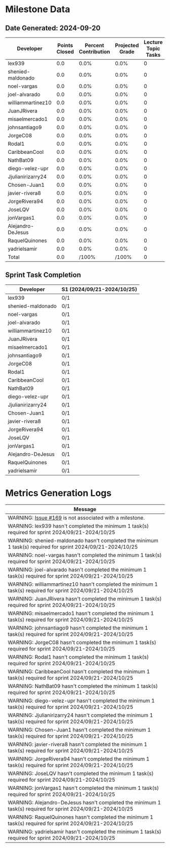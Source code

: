 # Milestone Data

## Date Generated: 2024-09-20
| Developer | Points Closed | Percent Contribution | Projected Grade | Lecture Topic Tasks |
| --------- | ------------- | -------------------- | --------------- | ------------------- |
| lex939 | 0.0 | 0.0% | 0.0% | 0 |
| shenied-maldonado | 0.0 | 0.0% | 0.0% | 0 |
| noel-vargas | 0.0 | 0.0% | 0.0% | 0 |
| joel-alvarado | 0.0 | 0.0% | 0.0% | 0 |
| williammartinez10 | 0.0 | 0.0% | 0.0% | 0 |
| JuanJRivera | 0.0 | 0.0% | 0.0% | 0 |
| misaelmercado1 | 0.0 | 0.0% | 0.0% | 0 |
| johnsantiago9 | 0.0 | 0.0% | 0.0% | 0 |
| JorgeC08 | 0.0 | 0.0% | 0.0% | 0 |
| Rodal1 | 0.0 | 0.0% | 0.0% | 0 |
| CaribbeanCool | 0.0 | 0.0% | 0.0% | 0 |
| NathBat09 | 0.0 | 0.0% | 0.0% | 0 |
| diego-velez-upr | 0.0 | 0.0% | 0.0% | 0 |
| Jjulianirizarry24 | 0.0 | 0.0% | 0.0% | 0 |
| Chosen-Juan1 | 0.0 | 0.0% | 0.0% | 0 |
| javier-rivera8 | 0.0 | 0.0% | 0.0% | 0 |
| JorgeRivera94 | 0.0 | 0.0% | 0.0% | 0 |
| JoseLQV | 0.0 | 0.0% | 0.0% | 0 |
| jonVargas1 | 0.0 | 0.0% | 0.0% | 0 |
| Alejandro-DeJesus | 0.0 | 0.0% | 0.0% | 0 |
| RaquelQuinones | 0.0 | 0.0% | 0.0% | 0 |
| yadrielsamir | 0.0 | 0.0% | 0.0% | 0 |
| Total | 0.0 | /100% | /100% | 0 |


## Sprint Task Completion

| Developer | S1 (2024/09/21-2024/10/25) |
|---|---|
| lex939 | 0/1 |
| shenied-maldonado | 0/1 |
| noel-vargas | 0/1 |
| joel-alvarado | 0/1 |
| williammartinez10 | 0/1 |
| JuanJRivera | 0/1 |
| misaelmercado1 | 0/1 |
| johnsantiago9 | 0/1 |
| JorgeC08 | 0/1 |
| Rodal1 | 0/1 |
| CaribbeanCool | 0/1 |
| NathBat09 | 0/1 |
| diego-velez-upr | 0/1 |
| Jjulianirizarry24 | 0/1 |
| Chosen-Juan1 | 0/1 |
| javier-rivera8 | 0/1 |
| JorgeRivera94 | 0/1 |
| JoseLQV | 0/1 |
| jonVargas1 | 0/1 |
| Alejandro-DeJesus | 0/1 |
| RaquelQuinones | 0/1 |
| yadrielsamir | 0/1 |
# Metrics Generation Logs

| Message |
| ------- |
| WARNING: [Issue #169](https://github.com/uprm-inso4116-2024-2025-s1/semester-project-SafeRUM/issues/169) is not associated with a milestone. |
| WARNING: lex939 hasn't completed the minimum 1 task(s) required for sprint 2024/09/21-2024/10/25 |
| WARNING: shenied-maldonado hasn't completed the minimum 1 task(s) required for sprint 2024/09/21-2024/10/25 |
| WARNING: noel-vargas hasn't completed the minimum 1 task(s) required for sprint 2024/09/21-2024/10/25 |
| WARNING: joel-alvarado hasn't completed the minimum 1 task(s) required for sprint 2024/09/21-2024/10/25 |
| WARNING: williammartinez10 hasn't completed the minimum 1 task(s) required for sprint 2024/09/21-2024/10/25 |
| WARNING: JuanJRivera hasn't completed the minimum 1 task(s) required for sprint 2024/09/21-2024/10/25 |
| WARNING: misaelmercado1 hasn't completed the minimum 1 task(s) required for sprint 2024/09/21-2024/10/25 |
| WARNING: johnsantiago9 hasn't completed the minimum 1 task(s) required for sprint 2024/09/21-2024/10/25 |
| WARNING: JorgeC08 hasn't completed the minimum 1 task(s) required for sprint 2024/09/21-2024/10/25 |
| WARNING: Rodal1 hasn't completed the minimum 1 task(s) required for sprint 2024/09/21-2024/10/25 |
| WARNING: CaribbeanCool hasn't completed the minimum 1 task(s) required for sprint 2024/09/21-2024/10/25 |
| WARNING: NathBat09 hasn't completed the minimum 1 task(s) required for sprint 2024/09/21-2024/10/25 |
| WARNING: diego-velez-upr hasn't completed the minimum 1 task(s) required for sprint 2024/09/21-2024/10/25 |
| WARNING: Jjulianirizarry24 hasn't completed the minimum 1 task(s) required for sprint 2024/09/21-2024/10/25 |
| WARNING: Chosen-Juan1 hasn't completed the minimum 1 task(s) required for sprint 2024/09/21-2024/10/25 |
| WARNING: javier-rivera8 hasn't completed the minimum 1 task(s) required for sprint 2024/09/21-2024/10/25 |
| WARNING: JorgeRivera94 hasn't completed the minimum 1 task(s) required for sprint 2024/09/21-2024/10/25 |
| WARNING: JoseLQV hasn't completed the minimum 1 task(s) required for sprint 2024/09/21-2024/10/25 |
| WARNING: jonVargas1 hasn't completed the minimum 1 task(s) required for sprint 2024/09/21-2024/10/25 |
| WARNING: Alejandro-DeJesus hasn't completed the minimum 1 task(s) required for sprint 2024/09/21-2024/10/25 |
| WARNING: RaquelQuinones hasn't completed the minimum 1 task(s) required for sprint 2024/09/21-2024/10/25 |
| WARNING: yadrielsamir hasn't completed the minimum 1 task(s) required for sprint 2024/09/21-2024/10/25 |
